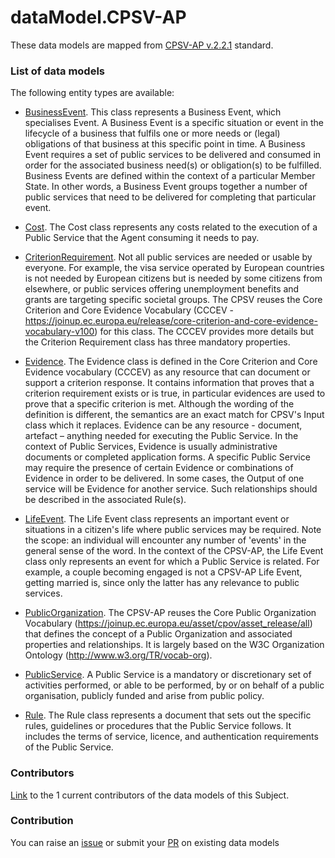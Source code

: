 # dataModel.CPSV-AP
These data models are mapped from [CPSV-AP v.2.2.1](https://ec.europa.eu/isa2/solutions/core-public-service-vocabulary-application-profile-cpsv-ap_en) standard.

### List of data models

The following entity types are available:
- [BusinessEvent](https://github.com/smart-data-models/dataModel.CPSV-AP/blob/master/BusinessEvent/README.md). This class represents a Business Event, which specialises Event. A Business Event is a specific situation or event in the lifecycle of a business that fulfils one or more needs or (legal) obligations of that business at this specific point in time. A Business Event requires a set of public services to be delivered and consumed in order for the associated business need(s) or obligation(s) to be fulfilled. Business Events are defined within the context of a particular Member State. In other words, a Business Event groups together a number of public services that need to be delivered for completing that particular event.

- [Cost](https://github.com/smart-data-models/dataModel.CPSV-AP/blob/master/Cost/README.md). The Cost class represents any costs related to the execution of a Public Service that the Agent consuming it needs to pay.

- [CriterionRequirement](https://github.com/smart-data-models/dataModel.CPSV-AP/blob/master/CriterionRequirement/README.md). Not all public services are needed or usable by everyone. For example, the visa service operated by European countries is not needed by European citizens but is needed by some citizens from elsewhere, or public services offering unemployment benefits and grants are targeting specific societal groups. The CPSV reuses the Core Criterion and Core Evidence Vocabulary (CCCEV - https://joinup.ec.europa.eu/release/core-criterion-and-core-evidence-vocabulary-v100) for this class. The CCCEV provides more details but the Criterion Requirement class has three mandatory properties.

- [Evidence](https://github.com/smart-data-models/dataModel.CPSV-AP/blob/master/Evidence/README.md). The Evidence class is defined in the Core Criterion and Core Evidence vocabulary (CCCEV) as any resource that can document or support a criterion response. It contains information that proves that a criterion requirement exists or is true, in particular evidences are used to prove that a specific criterion is met. Although the wording of the definition is different, the semantics are an exact match for CPSV's Input class which it replaces. Evidence can be any resource - document, artefact – anything needed for executing the Public Service. In the context of Public Services, Evidence is usually administrative documents or completed application forms. A specific Public Service may require the presence of certain Evidence or combinations of Evidence in order to be delivered. In some cases, the Output of one service will be Evidence for another service. Such relationships should be described in the associated Rule(s).

- [LifeEvent](https://github.com/smart-data-models/dataModel.CPSV-AP/blob/master/LifeEvent/README.md). The Life Event class represents an important event or situations in a citizen's life where public services may be required. Note the scope: an individual will encounter any number of 'events' in the general sense of the word. In the context of the CPSV-AP, the Life Event class only represents an event for which a Public Service is related. For example, a couple becoming engaged is not a CPSV-AP Life Event, getting married is, since only the latter has any relevance to public services.

- [PublicOrganization](https://github.com/smart-data-models/dataModel.CPSV-AP/blob/master/PublicOrganization/README.md). The CPSV-AP reuses the Core Public Organization Vocabulary (https://joinup.ec.europa.eu/asset/cpov/asset_release/all) that defines the concept of a Public Organization and associated properties and relationships. It is largely based on the W3C Organization Ontology (http://www.w3.org/TR/vocab-org).

- [PublicService](https://github.com/smart-data-models/dataModel.CPSV-AP/blob/master/PublicService/README.md). A Public Service is a mandatory or discretionary set of activities performed, or able to be performed, by or on behalf of a public organisation, publicly funded and arise from public policy.

- [Rule](https://github.com/smart-data-models/dataModel.CPSV-AP/blob/master/Rule/README.md). The Rule class represents a document that sets out the specific rules, guidelines or procedures that the Public Service follows. It includes the terms of service, licence, and authentication requirements of the Public Service.



### Contributors
[Link](https://github.com/smart-data-models/dataModel.CPSV-AP/blob/master/CONTRIBUTORS.yaml) to the 1 current contributors of the data models of this Subject.


### Contribution
You can raise an [issue](https://github.com/smart-data-models/dataModel.CPSV-AP/issues) or submit your [PR](https://github.com/smart-data-models/dataModel.CPSV-AP/pulls) on existing data models
